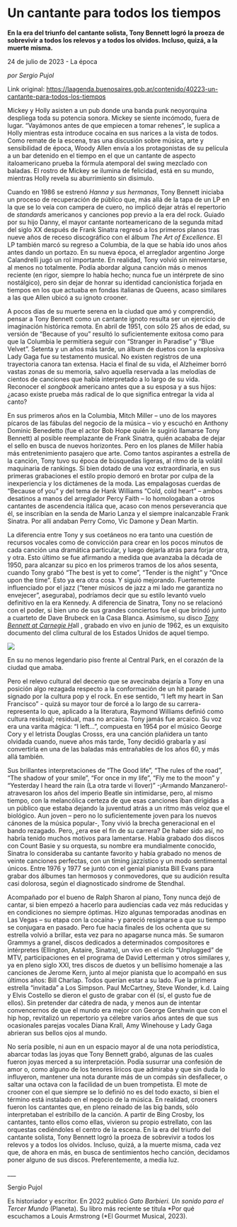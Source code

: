 # Un cantante para todos los tiempos

**En la era del triunfo del cantante solista, Tony Bennett logró la proeza de sobrevivir a todos los relevos y a todos los olvidos. Incluso, quizá, a la muerte misma.**

24 de julio de 2023 - La época

_por Sergio Pujol_

Link original: https://laagenda.buenosaires.gob.ar/contenido/40223-un-cantante-para-todos-los-tiempos



Mickey y Holly asisten a un pub donde una banda punk neoyorquina despliega toda su potencia sonora. Mickey se siente incómodo, fuera de lugar. “Vayámonos antes de que empiecen a tomar rehenes”, le suplica a Holly mientras esta introduce cocaína en sus narices a la vista de todos. Como remate de la escena, tras una discusión sobre música, arte y sensibilidad de época, Woody Allen envía a los protagonistas de su película a un bar detenido en el tiempo en el que un cantante de aspecto italoamericano prueba la fórmula atemporal del swing mezclado con baladas. El rostro de Mickey se ilumina de felicidad, está en su mundo, mientras Holly revela su aburrimiento sin disimulo.




Cuando en 1986 se estrenó *Hanna y sus hermanas*, Tony Bennett iniciaba un proceso de recuperación de público que, más allá de la tapa de un LP en la que se lo veía con campera de cuero, no implicó dejar atrás el repertorio de *standards* americanos y canciones pop previo a la era del rock. Guiado por su hijo Danny, el mayor cantante norteamericano de la segunda mitad del siglo XX después de Frank Sinatra regresó a los primeros planos tras nueve años de receso discográfico con el álbum *The Art of Excellence*. El LP también marcó su regreso a Columbia, de la que se había ido unos años antes dando un portazo. En su nueva época, el arreglador argentino Jorge Calandrelli jugó un rol importante. En realidad, Tony volvió sin reinventarse, al menos no totalmente. Podía abordar alguna canción más o menos reciente (en rigor, siempre lo había hecho; nunca fue un intérprete de sino nostálgico), pero sin dejar de honrar su identidad cancionística forjada en tiempos en los que actuaba en fondas italianas de Queens, acaso similares a las que Allen ubicó a su ignoto crooner.




A pocos días de su muerte serena en la ciudad que amó y comprendió, pensar a Tony Bennett como un cantante ignoto resulta ser un ejercicio de imaginación histórica remota. En abril de 1951, con sólo 25 años de edad, su versión de “Because of you” resultó lo suficientemente exitosa como para que la Columbia le permitiera seguir con “Stranger in Paradise” y “Blue Velvet”. Setenta y un años más tarde, un álbum de duetos con la explosiva Lady Gaga fue su testamento musical. No existen registros de una trayectoria canora tan extensa. Hacia el final de su vida, el Alzheimer borró vastas zonas de su memoria, salvo aquella reservada a las melodías de cientos de canciones que había interpretado a lo largo de su vida. Reconocer el *songbook* americano antes que a su esposa y a sus hijos: ¿acaso existe prueba más radical de lo que significa entregar la vida al canto?




En sus primeros años en la Columbia, Mitch Miller – uno de los mayores pícaros de las fábulas del negocio de la música – vio y escuchó en Anthony Dominic Benedetto (fue el actor Bob Hope quién le sugirió llamarse Tony Bennett) al posible reemplazante de Frank Sinatra, quién acababa de dejar el sello en busca de nuevos horizontes. Pero en los planes de Miller había más entretenimiento pasajero que arte. Como tantos aspirantes a estrella de la canción, Tony tuvo su época de búsquedas ligeras, al ritmo de la volátil maquinaria de rankings. Si bien dotado de una voz extraordinaria, en sus primeras grabaciones el estilo propio demoró en brotar por culpa de la inexperiencia y los dictámenes de la moda. Las empalagosas cuerdas de “Because of you” y del tema de Hank Williams “Cold, cold heart” – ambos desatinos a manos del arreglador Percy Faith – lo homologaban a otros cantantes de ascendencia itálica que, acaso con menos perseverancia que él, se inscribían en la senda de Mario Lanza y el siempre inalcanzable Frank Sinatra. Por allí andaban Perry Como, Vic Damone y Dean Martin.




La diferencia entre Tony y sus coetáneos no era tanto una cuestión de recursos vocales como de convicción para crear en los pocos minutos de cada canción una dramática particular, y luego dejarla atrás para forjar otra, y otra. Esto último se fue afirmando a medida que avanzaba la década de 1950, para alcanzar su pico en los primeros tramos de los años sesenta, cuando Tony grabó “The best is yet to come”, “Tender is the night” y “Once upon the time”. Esto ya era otra cosa. Y siguió mejorando. Fuertemente influenciado por el jazz (“tener músicos de jazz a mi lado me garantiza no envejecer”, aseguraba), podríamos decir que su estilo levantó vuelo definitivo en la era Kennedy. A diferencia de Sinatra, Tony no se relacionó con el poder, si bien uno de sus grandes conciertos fue el que brindó junto a cuarteto de Dave Brubeck en la Casa Blanca. Asimismo, su disco [*Tony Bennett at Carnegie H*](https://www.youtube.com/watch?v=5VwKAGk_i6s)all , grabado en vivo en junio de 1962, es un exquisito documento del clima cultural de los Estados Unidos de aquel tiempo.




![](https://cdn.feater.me/files/images/2505921/e8429ce1-3966-4b15-b10d-3a239310c4db.png)




En su no menos legendario piso frente al Central Park, en el corazón de la ciudad que amaba.




Pero el relevo cultural del decenio que se avecinaba dejaría a Tony en una posición algo rezagada respecto a la conformación de un hit parade signado por la cultura pop y el rock. En ese sentido, “I left my heart in San Francisco” - quizá su mayor tour de forcé a lo largo de su carrera- representa lo que, aplicado a la literatura, Raymond Williams definió como cultura residual; residual, mas no arcaica. Tony jamás fue arcaico. Su voz era una varita mágica: “I left…”, compuesta en 1954 por el músico George Cory y el letrista Douglas Crosss, era una canción plañidera un tanto olvidada cuando, nueve años más tarde, Tony decidió grabarla y así convertirla en una de las baladas más entrañables de los años 60, y más allá también.




Sus brillantes interpretaciones de “The Good life”, “The rules of the road”, “The shadow of your smile”, “For once in my life”, “Fly me to the moon” y “Yesterday I heard the rain (La otra tarde vi llover)” -¡Armando Manzanero!- atravesaron los años del imperio Beatle sin intimidarse, pero, al mismo tiempo, con la melancólica certeza de que esas canciones iban dirigidas a un público que estaba dejando la juventud atrás a un ritmo más veloz que el biológico. Aun joven – pero no lo suficientemente joven para los nuevos cánones de la música popular-, Tony vivió la brecha generacional en el bando rezagado. Pero, ¿era ese el fin de su carrera? De haber sido así, no habría tenido muchos motivos para lamentarse. Había grabado dos discos con Count Basie y su orquesta, su nombre era mundialmente conocido, Sinatra lo consideraba su cantante favorito y había grabado no menos de veinte canciones perfectas, con un timing jazzístico y un modo sentimental únicos. Entre 1976 y 1977 se juntó con el genial pianista Bill Evans para grabar dos álbumes tan hermosos y conmovedores, que su audición resulta casi dolorosa, según el diagnosticado síndrome de Stendhal.




Acompañado por el bueno de Ralph Sharon al piano, Tony nunca dejó de cantar, si bien empezó a hacerlo para audiencias cada vez más reducidas y en condiciones no siempre óptimas. Hizo algunas temporadas anodinas en Las Vegas – su etapa con la cocaína- y pareció resignarse a que su tiempo se conjugara en pasado. Pero fue hacia finales de los ochenta que su estrella volvió a brillar, esta vez para no apagarse nunca más. Se sumaron Grammys a granel, discos dedicados a determinados compositores e intérpretes (Ellington, Astaire, Sinatra), un vivo en el ciclo “Unplugged” de MTV, participaciones en el programa de David Letterman y otros similares y, ya en pleno siglo XXI, tres discos de duetos y un bellísimo homenaje a las canciones de Jerome Kern, junto al mejor pianista que lo acompañó en sus últimos años: Bill Charlap. Todos querían estar a su lado. Fue la primera estrella “invitada” a Los Simpson. Paul McCartney, Steve Wonder, k.d. Laing y Elvis Costello se dieron el gusto de grabar con él (sí, el gusto fue de ellos). Sin pretender dar cátedra de nada, y menos aun de intentar convencernos de que el mundo era mejor con George Gershwin que con el hip hop, revitalizó un repertorio ya célebre varios años antes de que sus ocasionales parejas vocales Diana Krall, Amy Winehouse y Lady Gaga abrieran sus bellos ojos al mundo.




No sería posible, ni aun en un espacio mayor al de una nota periodística, abarcar todas las joyas que Tony Bennett grabó, algunas de las cuales fueron joyas merced a su interpretación. Podía susurrar una confesión de amor o, como alguno de los tenores líricos que admiraba y que sin duda lo influyeron, mantener una nota durante más de un compás sin desfallecer, o saltar una octava con la facilidad de un buen trompetista. El mote de crooner con el que siempre se lo definió no es del todo exacto, si bien el término está instalado en el negocio de la música. En realidad, crooners fueron los cantantes que, en pleno reinado de las big bands, sólo interpretaban el estribillo de la canción. A partir de Bing Crosby, los cantantes, tanto ellos como ellas, vivieron su propio estrellato, con las orquestas cediéndoles el centro de la escena. En la era del triunfo del cantante solista, Tony Bennett logró la proeza de sobrevivir a todos los relevos y a todos los olvidos. Incluso, quizá, a la muerte misma, cada vez que, de ahora en más, en busca de sentimientos hecho canción, decidamos poner alguno de sus discos. Preferentemente, a media luz.




\_\_\_




Sergio Pujol




Es historiador y escritor. En 2022 publicó *Gato Barbieri. Un sonido para el Tercer Mundo* (Planeta). Su libro más reciente se titula *Por qué escuchamos a Louis Armstrong (*El Gourmet Musical, 2023).



